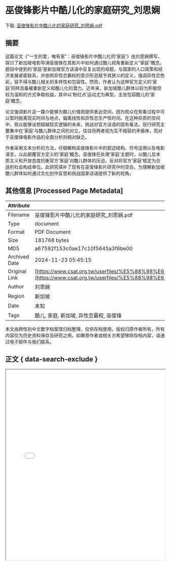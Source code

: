 # 巫俊锋影片中酷儿化的家庭研究_刘思娴

<!-- tcd_download_link -->
下载: <a href="巫俊锋影片中酷儿化的家庭研究_刘思娴.pdf" download>巫俊锋影片中酷儿化的家庭研究_刘思娴.pdf</a>
<!-- tcd_download_link_end -->

## 摘要

<!-- tcd_abstract -->
这篇论文《“一生的爱，唯有家”：巫俊锋影片中酷儿化的‘家庭’》由刘思娴撰写，探讨了新加坡电影导演巫俊锋在其影片中如何通过酷儿视角重新定义“家庭”概念。题目中提到的‘家庭’是新加坡官方话语中反复出现的母题，与国家的人口政策和经济发展紧密联系，并依照异性恋霸权的意识形态赋予其狭义的定义，强调异性恋色彩，容不得与酷儿相关的多样性和包容性。然而，作者认为这种官方定义的‘家庭’同样具备被重新定义和酷儿化的潜力。近年来，新加坡酷儿群体以较为积极但较为温和的方式争取权益，其中以‘粉红点’运动尤为典型，主张包容酷儿的‘家庭’概念。

论文强调影片这一媒介能够为酷儿价值观提供表达空间，因为观众在观看过程中可以暂时脱离现实时间与地点，偏离线性和异性恋生产性时间。在这种异质的空间中，观众能够设想超越现实逻辑的未来，挑战对官方话语的固有看法。现行研究主要集中在‘家庭’与酷儿群体之间的对立，往往将两者视为互不相容的矛盾体，而对于巫俊锋电影作品的全面分析则相对缺乏。

作者采用文本分析的方法，仔细解构巫俊锋影片中的叙述结构、符号运用以及电影语言，以此颠覆官方定义的‘家庭’概念。巫俊锋在处理‘家庭’主题时，以酷儿反本质主义和开放态度抗衡官方‘家庭’对酷儿群体的压迫，反对将官方‘家庭’框定为合适的社会构成单位。此研究填补了现有在巫俊锋影片研究中的空白，为理解新加坡酷儿群体如何通过文化创作反思和挑战国家话语提供了新的视角。

<!-- tcd_abstract_end -->

## 其他信息 [Processed Page Metadata]

| Attribute       | Value                                  |
|-----------------|----------------------------------------|
| Filename        | 巫俊锋影片中酷儿化的家庭研究_刘思娴.pdf                             |
| Type            | document                                 |
| Format          | PDF Document                               |
| Size            | 181768 bytes                           |
| MD5             | a67592f153c0ae17c10f5645a3f8be00                                  |
| Archived Date   | 2024-11-23 05:45:15                             |
| Original Link   | [https://www.csat.org.tw/userfiles/%E5%88%98%E6%80%9D%E5%A8%B4%EF%BC%BF%E6%91%98%E8%A6%81%EF%BC%BF%E4%B8%80%E7%94%9F%E7%9A%84%E7%88%B1%E5%94%AF%E6%9C%89%E5%AE%B6%20(1).pdf](https://www.csat.org.tw/userfiles/%E5%88%98%E6%80%9D%E5%A8%B4%EF%BC%BF%E6%91%98%E8%A6%81%EF%BC%BF%E4%B8%80%E7%94%9F%E7%9A%84%E7%88%B1%E5%94%AF%E6%9C%89%E5%AE%B6%20(1).pdf)                         |
| Author          | 刘思娴                               |
| Region          | 新加坡                               |
| Date            | 未知                                 |
| Tags            | 酷儿, 家庭, 新加坡, 异性恋霸权, 巫俊锋                                 |

本文由跨性别中文数字档案馆归档整理，仅供存档使用。版权归原作者所有，所有内容仅为历史资料保存及研究之用。如果原作者或相关方希望移除存档内容，请通过电子邮件与我们联系。

## 正文 { data-search-exclude }

<!-- tcd_main_text -->
<iframe src="../巫俊锋影片中酷儿化的家庭研究_刘思娴.pdf" width="100%" height="600px">
    <p>无法显示PDF，请下载查看。</p>
</iframe>
<!-- tcd_main_text_end -->

